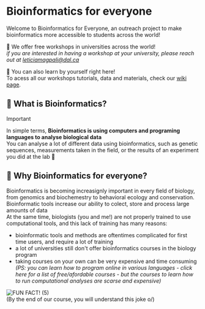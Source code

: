 # Bioinformatics for everyone

Welcome to Bioinformatics for Everyone, an outreach project to make bioinformatics more accessible to students across the world! <br>

🦋 We offer free workshops in universities across the world! <br>
_if you are interested in having a workshop at your university, please reach out at leticiamagpali@dal.ca <br>_

🦋 You can also learn by yourself right here! <br>
To acess all our workshops tutorials, data and materials, check our [wiki page](https://github.com/leticiamagpali/bioinformatics-for-everyone/wiki).

## 🍄 What is Bioinformatics? ##
> [!IMPORTANT]
> In simple terms, **Bioinformatics is using computers and programing languages to analyse biological data** <br>
> You can analyse a lot of different data using bioinformatics, such as genetic sequences, measurements taken in the field, or the results of an experiment you did at the lab 🧬

## 🍄 Why Bioinformatics for everyone? ##
Bioinformatics is becoming increasignly important in every field of biology, from genomics and biochemestry to behavioral ecology and conservation. <br>
Bioinformatic tools increase our ability to colect, store and process large amounts of data <br>
At the same time, biologists (you and me!) are not properly trained to use computational tools, and this lack of training has many reasons:
* bioinformatic tools and methods are oftentimes complicated for first time users, and require a lot of training
* a lot of universities still don't offer bioinformatics courses in the biology program
* taking courses on your own can be very expensive and time consuming <br>
  _(PS: you can learn how to program online in various languages - click here for a list of free/afordable courses - but the courses to learn how to run computational analyses are scarse and expensive)_

![FUN FACT! (5)](https://github.com/user-attachments/assets/d013a06d-c62d-4fe9-89eb-4ea085aed1e2) <br>
(By the end of our course, you will understand this joke o/)
